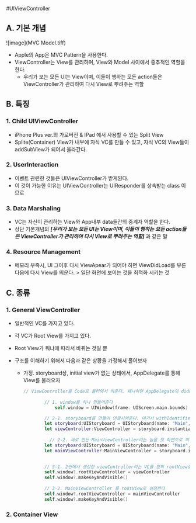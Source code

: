 #UIViewController

## A. 기본 개념

![image](MVC Model.tiff)

- Apple의 App은 MVC Pattern을 사용한다.
- ViewController는 View를 관리하며, View와 Model 사이에서 중추적인 역할을 한다.
	- 우리가 보는 모든 UI는 View이며, 이들이 행하는 모든 action들은 ViewController가 관리하여 다시 View로 뿌려주는 역할

## B. 특징

### 1. Child UIViewController

- iPhone Plus ver.의 가로버전 & IPad 에서 사용할 수 있는 Split View
- Splite(Container) View가 내부에 자식 VC를 만들 수 있고, 자식 VC의 View들이 addSubView가 되어서 올라간다.

### 2. UserInteraction

- 이벤트 관련한 것들은 UIViewController가 받게된다. 
- 이 것이 가능한 이유는 UIViewController는 UIResponder를 상속받는 class 이므로

### 3. Data Marshaling

- VC는 자신이 관리하는 View와 App내부 data들간의 중계자 역할을 한다. 
- 상단 기본개념의 ***[우리가 보는 모든 UI는 View이며, 이들이 행하는 모든 action들은 ViewController가 관리하여 다시 View로 뿌려주는 역할]*** 과 같은 말

### 4. Resource Management

- 메모리 부족시, UI 그이후 다시 ViewApear가 되어야 하면 ViewDidLoad를 부른다음에 다시 View를 띄운다. > 일단 화면에 보이는 것을 최적화 시키는 것

## C. 종류

### 1. General ViewController

- 일반적인 VC를 가지고 있다.
- 각 VC가 Root View를 가지고 있다.
- Root View가 뭐냐에 따라서 바뀌는 것일 뿐
 
- 구조를 이해하기 위해서 다음과 같은 상황을 가정해서 풀어보자
	- 가정. storyboard상, initial view가 없는 상태에서, AppDelegate를 통해 View를 불러오자

		```swift
		// ViewController를 Code로 불러와서 띄운다. 왜냐하면 AppDelegate의 didFinishLaunchingWithOptions가 App이 런칭만 되면 실행되는 놈이기 때문에
		        
		        // 1. window를 하나 만들어준다
		            self.window = UIWindow(frame: UIScreen.main.bounds)
		
		        // 2-1. storyboard를 만들어 연결시켜준다. 여기서 withIdentifier에 입력해준 값이 storyboard의 ID값이 되므로, 해당 값(여기서는 ViewController)를 Main.storyboard로 가서 동일한 ID값을 입력시켜 주어야 한다.
		        let storyboard:UIStoryboard = UIStoryboard(name: "Main", bundle: nil)
		        let viewController:ViewController = storyboard.instantiateViewController(withIdentifier: "ViewController") as! ViewController
		        
		          // 2-2. 새로 만든 MainViewController라는 놈을 첫 화면으로 띄우려면?
		        let storyboard:UIStoryboard = UIStoryboard(name: "Main", bundle: nil)
		        let mainViewController:MainViewController = storyboard.instantiateViewController(withIdentifier: "MainViewController") as! ViewController
		
		        
		        // 3-1. 2번에서 생성한 viewController라는 VC를 창의 rootView로 설정한다.
		        self.window?.rootViewController = viewController
		        self.window?.makeKeyAndVisible()
		        
		        // 3-2. MainViewController 를 rootView로 설정한다
		        self.window?.rootViewController = mainViewController
		        self.window?.makeKeyAndVisible()
		```


### 2. Container View

